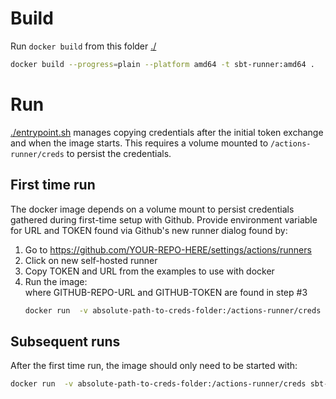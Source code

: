 # Build
Run `docker build` from this folder [./](./)
```bash
docker build --progress=plain --platform amd64 -t sbt-runner:amd64 .
```

# Run
[./entrypoint.sh](./entrypoint.sh) manages copying credentials after the initial token exchange and when the image starts. 
This requires a volume mounted to `/actions-runner/creds` to persist the credentials. 

## First time run
The docker image depends on a volume mount to persist credentials gathered during first-time setup with Github.
Provide environment variable for URL and TOKEN found via Github's new runner dialog found by: 
1. Go to https://github.com/YOUR-REPO-HERE/settings/actions/runners
2. Click on new self-hosted runner 
3. Copy TOKEN and URL from the examples to use with docker 
4. Run the image:  
   where GITHUB-REPO-URL and GITHUB-TOKEN are found in step #3
    ```bash
    docker run  -v absolute-path-to-creds-folder:/actions-runner/creds -e URL=GITHUB-REPO-URL -e TOKEN=GITHUB-TOKEN sbt-runner:amd64
    ```
## Subsequent runs
After the first time run, the image should only need to be started with:  
```bash 
docker run  -v absolute-path-to-creds-folder:/actions-runner/creds sbt-runner:amd64
```